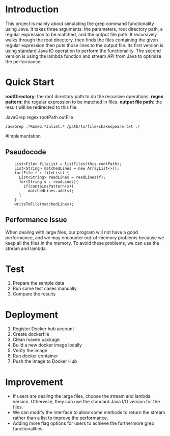 # Introduction
This project is mainly about simulating the grep command functionality using Java. It takes three arguments: the parameters, root directory path, a regular expression to be matched, and the output file path. It recursively walks through the root directory, then finds the files containing the given regular expression then puts those lines to the output file. Its first version is using standard Java IO operation to perform the functionality. The second version is using the lambda function and stream API from Java to optimize the performance.

# Quick Start
**rootDirectory**: the root directory path to do the recursive operations.
**regex pattern**: the regular expression to be matched in files.
**output file path**: the result will be redirected to this file.

JavaGrep regex rootPath outFile
```
JavaGrep .*Romeo.*Juliet.* /path/to/file/shakespeare.txt ./
```

#Implementation
## Pseudocode
```
    List<File> fileList = listFiles(this.rootPath);
    List<String> matchedLines = new ArrayList<>();
    for(File f : fileList) {
      List<String> readLines = readLines(f);
      for(String s : readLines){
        if(containsPattern(s))
          matchedLines.add(s);
      }
    }
    writeToFile(matchedLines);
```

## Performance Issue
When dealing with large files, our program will not have a good performance, and we may encounter out-of-memory problems because we keep all the files in the memory.
To avoid these problems, we can use the stream and lambda.

# Test
1. Prepare the sample data
2. Run some test cases manually
3. Compare the results

# Deployment
1. Register Docker hub account
2. Create dockerfile
3. Clean maven package
4. Build a new docker image locally
5. Verify the image
6. Run docker container
7. Push the image to Docker Hub

# Improvement
* If users are dealing the large files, choose the stream and lambda version. Otherwise, they can use the standard Java I/O version for the files.
* We can modify the interface to allow some methods to return the stream rather than a list to improve the performance.
* Adding more flag options for users to achieve the furthermore grep functionalities.